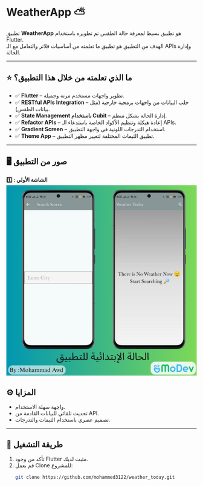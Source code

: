 # WeatherApp ⛅

تطبيق **WeatherApp** هو تطبيق بسيط لمعرفة حالة الطقس تم تطويره باستخدام Flutter.  
الهدف من التطبيق هو تطبيق ما تعلمته من أساسيات فلاتر والتعامل مع الـ APIs وإدارة الحالة.

---

## ⭐ ما الذي تعلمته من خلال هذا التطبيق؟

- ✅ **Flutter** – تطوير واجهات مستخدم مرنة وجميلة.
- ✅ **RESTful APIs Integration** – جلب البيانات من واجهات برمجية خارجية (مثل بيانات الطقس).
- ✅ **State Management باستخدام Cubit** – إدارة الحالة بشكل منظم.
- ✅ **Refactor APIs** – إعادة هيكلة وتنظيم الأكواد الخاصة باستدعاء الـ APIs.
- ✅ **Gradient Screen** – استخدام التدرجات اللونية في واجهة التطبيق.
- ✅ **Theme App** – تطبيق الثيمات المختلفة لتغيير مظهر التطبيق.

---

## 🖥️ صور من التطبيق
**1️⃣ : الشاشة الأولي**
![Home Screen](https://github.com/mohammed3122/weather_today/blob/main/screenshots/1.png)  


## ⚙️ المزايا
- واجهة سهلة الاستخدام.
- تحديث تلقائي للبيانات القادمة من API.
- تصميم عصري باستخدام الثيمات والتدرجات.

---

## 📱 طريقة التشغيل
1. تأكد من وجود Flutter مثبت لديك.
2. قم بعمل Clone للمشروع:
   ```bash
   git clone https://github.com/mohammed3122/weather_today.git
